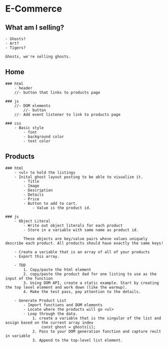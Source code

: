 # E-Commerce

## What am I selling?
    - Ghosts?
    - Art?
    - Tigers?

    Ghosts, we're selling ghosts.

## Home
    ### html
        - header
        //- button that links to products page
    
    ### js
        //- DOM elements
            //- button
        //- Add event listener to link to products page

    ### css
        - Basic style
            - font
            - background color
            - text color

## Products
    ### html
        - <ul> to hold the listings
        - Inital ghost layout posting to be able to visualize it.
            - Title
            - Image
            - Description
            - Details
            - Price
            - Button to add to cart.
                - Value is the product id.

    ### js
        - Object Literal
            - Write out object literals for each product
            - Store in a variable with same name as product id. 
            
            These objects are key/value pairs whose values uniquely describe each product. All products should have exactly the same keys!

        - Create a variable that is an array of all of your products
        - Export this array.

        - TDD
            1. Copy/paste the html element
            2. copy/paste the product dad for one listing to use as the input of the function
            3. Using DOM API, create a static example. Start by creating the top level element and work down (like the warmup).
            4. Make the test pass, pay attention to the details.

        - Generate Product List
            - Import functions and DOM elements
            - Locate where the products will go <ul>
            - Loop through the data.
                1. create a variable that is the singular of the list and assign based on the current array index 
                    const ghost = ghosts[i];
                2. Pass to your DOM generation function and capture reult in variable
                3. Append to the top-level list element.